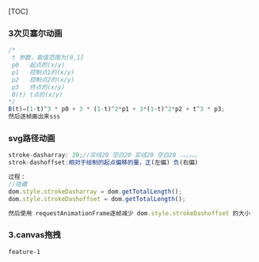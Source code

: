 [TOC]



### 3次贝塞尔动画

```js
/* 
 t 参数，取值范围为[0,1]
 p0   起点的(x/y)
 p1   控制点1的(x/y)
 p2   控制点2的(x/y)
 p3   终点的(x/y)
 B(t) t点的(x/y)
*/
B(t)=(1-t)^3 * p0 + 3 * (1-t)^2*p1 + 3*(1-t)^2*p2 + t^3 * p3;
然后逐帧画出来sss
```

### svg路径动画

```js
stroke-dasharray: 20;//实线20 空白20 实线20 空白20 .。。。。。
strok-dashoffset:相对于绘制的起点偏移的量，正(左偏) 负(右偏)

过程：
//隐藏
dom.style.strokeDasharray = dom.getTotalLength();
dom.style.strokeDashoffset = dom.getTotalLength();

然后使用 requestAnimationFrame逐帧减少 dom.style.strokeDashoffset 的大小
```

### 3.canvas拖拽

```
feature-1
```

